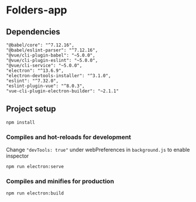 # Folders-app

## Dependencies
    "@babel/core": "^7.12.16",
    "@babel/eslint-parser": "^7.12.16",
    "@vue/cli-plugin-babel": "~5.0.0",
    "@vue/cli-plugin-eslint": "~5.0.0",
    "@vue/cli-service": "~5.0.0",
    "electron": "^13.6.9",
    "electron-devtools-installer": "^3.1.0",
    "eslint": "^7.32.0",
    "eslint-plugin-vue": "^8.0.3",
    "vue-cli-plugin-electron-builder": "~2.1.1"

## Project setup
```
npm install
```

### Compiles and hot-reloads for development

Change `"devTools: true"` under webPreferences in `background.js` to enable inspector
```
npm run electron:serve
```

### Compiles and minifies for production
```
npm run electron:build
```
